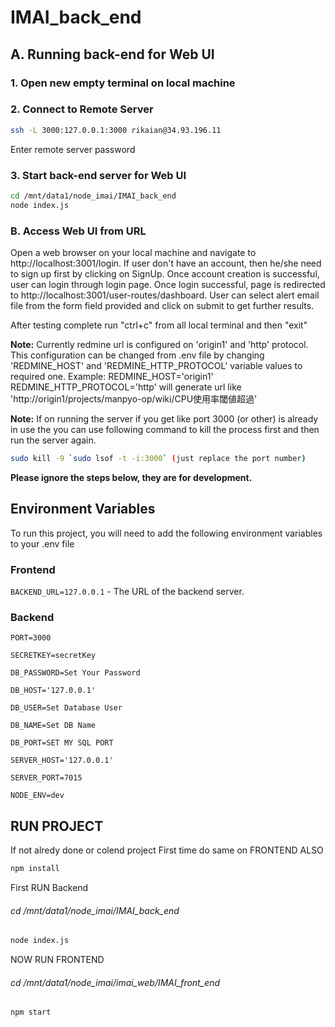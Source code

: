 # IMAI_back_end

## A. Running back-end for Web UI

### 1. Open new empty terminal on local machine
### 2. Connect to Remote Server
```bash
ssh -L 3000:127.0.0.1:3000 rikaian@34.93.196.11
```
Enter remote server password
### 3. Start back-end server for Web UI
```bash
cd /mnt/data1/node_imai/IMAI_back_end
node index.js
```


### B. Access Web UI from URL
Open a web browser on your local machine and navigate to http://localhost:3001/login.
If user don't have an account, then he/she need to sign up first by clicking on SignUp.
Once account creation is successful, user can login through login page.
Once login successful, page is redirected to http://localhost:3001/user-routes/dashboard. User can select alert email file from the form field provided and click on submit to get further results.

After testing complete run "ctrl+c" from all local terminal and then "exit"


**Note:**
Currently redmine url is configured on 'origin1' and 'http' protocol. This configuration can be changed from .env file by changing 'REDMINE_HOST' and 'REDMINE_HTTP_PROTOCOL' variable values to required one.
Example: 
REDMINE_HOST='origin1'
REDMINE_HTTP_PROTOCOL='http'
will generate url like 'http://origin1/projects/manpyo-op/wiki/CPU使用率閾値超過'

**Note:**
If on running the server if you get like port 3000 (or other) is already in use the you can use following command to kill the process first and then run the server again.
```bash
sudo kill -9 `sudo lsof -t -i:3000` (just replace the port number)
```


**Please ignore the steps below, they are for development.**


## Environment Variables

To run this project, you will need to add the following environment variables to your .env file

### Frontend

`BACKEND_URL=127.0.0.1` - The URL of the backend server.

### Backend

`
PORT=3000
`

`
SECRETKEY=secretKey
`

`
DB_PASSWORD=Set Your Password
`

`
DB_HOST='127.0.0.1'
`

`
DB_USER=Set Database User
`

`
DB_NAME=Set DB Name
`

`
DB_PORT=SET MY SQL PORT
`

`
SERVER_HOST='127.0.0.1'
`

`
SERVER_PORT=7015
`

`
NODE_ENV=dev
`



## RUN PROJECT
If not alredy done or colend project First time
do same on FRONTEND ALSO

```bash
npm install
```
First RUN Backend
###### cd /mnt/data1/node_imai/IMAI_back_end
```bash
node index.js
```

NOW RUN FRONTEND

###### cd /mnt/data1/node_imai/imai_web/IMAI_front_end
```bash
npm start
```




